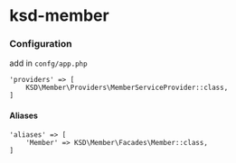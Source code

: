 # ksd-member

### Configuration
add in `confg/app.php`
```
'providers' => [
    KSD\Member\Providers\MemberServiceProvider::class,
]
```

#### Aliases
```
'aliases' => [
    'Member' => KSD\Member\Facades\Member::class,
]
```
